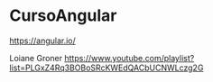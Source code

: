 # CursoAngular

https://angular.io/

Loiane Groner
https://www.youtube.com/playlist?list=PLGxZ4Rq3BOBoSRcKWEdQACbUCNWLczg2G
